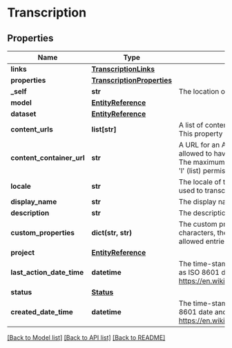 # Transcription

## Properties
Name | Type | Description | Notes
------------ | ------------- | ------------- | -------------
**links** | [**TranscriptionLinks**](TranscriptionLinks.md) |  | [optional] 
**properties** | [**TranscriptionProperties**](TranscriptionProperties.md) |  | [optional] 
**_self** | **str** | The location of this entity. | [optional] 
**model** | [**EntityReference**](EntityReference.md) |  | [optional] 
**dataset** | [**EntityReference**](EntityReference.md) |  | [optional] 
**content_urls** | **list[str]** | A list of content urls to get audio files to transcribe. Up to 1000 urls are allowed.  This property will not be returned in a response. | [optional] 
**content_container_url** | **str** | A URL for an Azure blob container that contains the audio files. A container is allowed to have a maximum size of 5GB and a maximum number of 10000 blobs.  The maximum size for a blob is 2.5GB.  Container SAS should contain &#39;r&#39; (read) and &#39;l&#39; (list) permissions.  This property will not be returned in a response. | [optional] 
**locale** | **str** | The locale of the contained data. If Language Identification is used, this locale is used to transcribe speech for which no language could be detected. | 
**display_name** | **str** | The display name of the object. | 
**description** | **str** | The description of the object. | [optional] 
**custom_properties** | **dict(str, str)** | The custom properties of this entity. The maximum allowed key length is 64 characters, the maximum  allowed value length is 256 characters and the count of allowed entries is 10. | [optional] 
**project** | [**EntityReference**](EntityReference.md) |  | [optional] 
**last_action_date_time** | **datetime** | The time-stamp when the current status was entered.  The time stamp is encoded as ISO 8601 date and time format  (\&quot;YYYY-MM-DDThh:mm:ssZ\&quot;, see https://en.wikipedia.org/wiki/ISO_8601#Combined_date_and_time_representations). | [optional] 
**status** | [**Status**](Status.md) |  | [optional] 
**created_date_time** | **datetime** | The time-stamp when the object was created.  The time stamp is encoded as ISO 8601 date and time format  (\&quot;YYYY-MM-DDThh:mm:ssZ\&quot;, see https://en.wikipedia.org/wiki/ISO_8601#Combined_date_and_time_representations). | [optional] 

[[Back to Model list]](../README.md#documentation-for-models) [[Back to API list]](../README.md#documentation-for-api-endpoints) [[Back to README]](../README.md)


